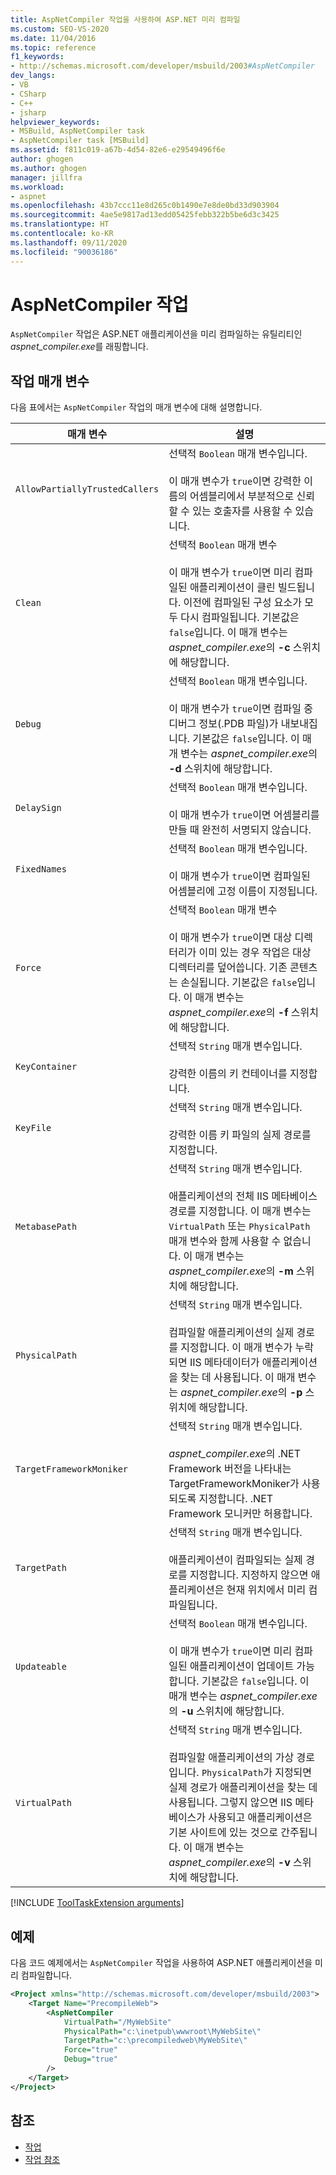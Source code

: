 ```yaml
---
title: AspNetCompiler 작업을 사용하여 ASP.NET 미리 컴파일
ms.custom: SEO-VS-2020
ms.date: 11/04/2016
ms.topic: reference
f1_keywords:
- http://schemas.microsoft.com/developer/msbuild/2003#AspNetCompiler
dev_langs:
- VB
- CSharp
- C++
- jsharp
helpviewer_keywords:
- MSBuild, AspNetCompiler task
- AspNetCompiler task [MSBuild]
ms.assetid: f811c019-a67b-4d54-82e6-e29549496f6e
author: ghogen
ms.author: ghogen
manager: jillfra
ms.workload:
- aspnet
ms.openlocfilehash: 43b7ccc11e8d265c0b1490e7e8de0bd33d903904
ms.sourcegitcommit: 4ae5e9817ad13edd05425febb322b5be6d3c3425
ms.translationtype: HT
ms.contentlocale: ko-KR
ms.lasthandoff: 09/11/2020
ms.locfileid: "90036186"
---
```

# <a name="aspnetcompiler-task"></a>AspNetCompiler 작업

`AspNetCompiler` 작업은 ASP.NET 애플리케이션을 미리 컴파일하는 유틸리티인 *aspnet_compiler.exe*를 래핑합니다.

## <a name="task-parameters"></a>작업 매개 변수

다음 표에서는 `AspNetCompiler` 작업의 매개 변수에 대해 설명합니다.

|매개 변수|설명|
|---------------|-----------------|
|`AllowPartiallyTrustedCallers`|선택적 `Boolean` 매개 변수입니다.<br /><br /> 이 매개 변수가 `true`이면 강력한 이름의 어셈블리에서 부분적으로 신뢰할 수 있는 호출자를 사용할 수 있습니다.|
|`Clean`|선택적 `Boolean` 매개 변수<br /><br /> 이 매개 변수가 `true`이면 미리 컴파일된 애플리케이션이 클린 빌드됩니다. 이전에 컴파일된 구성 요소가 모두 다시 컴파일됩니다. 기본값은 `false`입니다. 이 매개 변수는 *aspnet_compiler.exe*의 **-c** 스위치에 해당합니다.|
|`Debug`|선택적 `Boolean` 매개 변수입니다.<br /><br /> 이 매개 변수가 `true`이면 컴파일 중 디버그 정보(.PDB 파일)가 내보내집니다. 기본값은 `false`입니다. 이 매개 변수는 *aspnet_compiler.exe*의 **-d** 스위치에 해당합니다.|
|`DelaySign`|선택적 `Boolean` 매개 변수입니다.<br /><br /> 이 매개 변수가 `true`이면 어셈블리를 만들 때 완전히 서명되지 않습니다.|
|`FixedNames`|선택적 `Boolean` 매개 변수입니다.<br /><br /> 이 매개 변수가 `true`이면 컴파일된 어셈블리에 고정 이름이 지정됩니다.|
|`Force`|선택적 `Boolean` 매개 변수<br /><br /> 이 매개 변수가 `true`이면 대상 디렉터리가 이미 있는 경우 작업은 대상 디렉터리를 덮어씁니다. 기존 콘텐츠는 손실됩니다. 기본값은 `false`입니다. 이 매개 변수는 *aspnet_compiler.exe*의 **-f** 스위치에 해당합니다.|
|`KeyContainer`|선택적 `String` 매개 변수입니다.<br /><br /> 강력한 이름의 키 컨테이너를 지정합니다.|
|`KeyFile`|선택적 `String` 매개 변수입니다.<br /><br /> 강력한 이름 키 파일의 실제 경로를 지정합니다.|
|`MetabasePath`|선택적 `String` 매개 변수입니다.<br /><br /> 애플리케이션의 전체 IIS 메타베이스 경로를 지정합니다. 이 매개 변수는 `VirtualPath` 또는 `PhysicalPath` 매개 변수와 함께 사용할 수 없습니다. 이 매개 변수는 *aspnet_compiler.exe*의 **-m** 스위치에 해당합니다.|
|`PhysicalPath`|선택적 `String` 매개 변수입니다.<br /><br /> 컴파일할 애플리케이션의 실제 경로를 지정합니다. 이 매개 변수가 누락되면 IIS 메타데이터가 애플리케이션을 찾는 데 사용됩니다. 이 매개 변수는 *aspnet_compiler.exe*의 **-p** 스위치에 해당합니다.|
|`TargetFrameworkMoniker`|선택적 `String` 매개 변수입니다.<br /><br /> *aspnet_compiler.exe*의 .NET Framework 버전을 나타내는 TargetFrameworkMoniker가 사용되도록 지정합니다. .NET Framework 모니커만 허용합니다.|
|`TargetPath`|선택적 `String` 매개 변수입니다.<br /><br /> 애플리케이션이 컴파일되는 실제 경로를 지정합니다. 지정하지 않으면 애플리케이션은 현재 위치에서 미리 컴파일됩니다.|
|`Updateable`|선택적 `Boolean` 매개 변수입니다.<br /><br /> 이 매개 변수가 `true`이면 미리 컴파일된 애플리케이션이 업데이트 가능합니다.  기본값은 `false`입니다. 이 매개 변수는 *aspnet_compiler.exe*의 **-u** 스위치에 해당합니다.|
|`VirtualPath`|선택적 `String` 매개 변수입니다.<br /><br /> 컴파일할 애플리케이션의 가상 경로입니다. `PhysicalPath`가 지정되면 실제 경로가 애플리케이션을 찾는 데 사용됩니다. 그렇지 않으면 IIS 메타베이스가 사용되고 애플리케이션은 기본 사이트에 있는 것으로 간주됩니다. 이 매개 변수는 *aspnet_compiler.exe*의 **-v** 스위치에 해당합니다.|

[!INCLUDE [ToolTaskExtension arguments](includes/tooltaskextension-base-params.md)]

## <a name="example"></a>예제

다음 코드 예제에서는 `AspNetCompiler` 작업을 사용하여 ASP.NET 애플리케이션을 미리 컴파일합니다.

```xml
<Project xmlns="http://schemas.microsoft.com/developer/msbuild/2003">
    <Target Name="PrecompileWeb">
        <AspNetCompiler
            VirtualPath="/MyWebSite"
            PhysicalPath="c:\inetpub\wwwroot\MyWebSite\"
            TargetPath="c:\precompiledweb\MyWebSite\"
            Force="true"
            Debug="true"
        />
    </Target>
</Project>
```

## <a name="see-also"></a>참조

* [작업](../msbuild/msbuild-tasks.md)
* [작업 참조](../msbuild/msbuild-task-reference.md)
